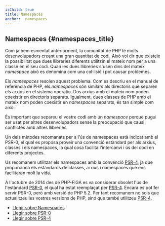 ```yaml
---
isChild: true
title: Namespaces
anchor:  namespaces
---
```


## Namespaces {#namespaces_title}

Com ja hem esmentat anteriorment, la comunitat de PHP té molts desenvolupadors creant una gran quantitat de codi. Això vol dir que existeix la possibilitat que dues llibreries diferents utilitzin el mateix nom per a una classe en el seu codi. Quan les dues llibreries s'usen dins del mateix _namespace_ això es denomina com una col·lisió i pot causar problemes.

Els _namespaces_ resolen aquest problema. Com es descriu en el manual de referència de PHP, els _namespaces_ són similars als directoris que separen els arxius en el sistema operatiu. Dos arxius amb el mateix nom poden coexistir en directoris separats. Igualment, dues classes de PHP amb el mateix nom poden coexistir en _namespaces_ separats, és tan simple com això.


És important que separeu el vostre codi amb un _namespace_ perquè pugui ser usat per altres desenvolupadors sense la preocupació que causi conflictes amb altres llibreries.

Un dels mètodes recomanats per a l'ús de namespaces està indicat amb el PSR-0, el qual es proposa proveir una convenció estàndard per als arxius, classes i els namespaces, la qual cosa facilita l'intercanvi i ús del codi en diferents projectes.

Us recomanem utilitzar els namespaces amb la convenció [PSR-4][psr4], ja que proporciona els estàndards de classes, arxius i namespaces que ens facilitaran molt la vida.

A l'octubre de 2014 des de PHP-FIGA es va considerar obsolet l'ús de l'estàndard [PSR-0][psr0], el qual ha estat reemplaçat per [PSR-4][psr4]. Encara es pot fer servir PSR-0, però amb versió de PHP 5.2. Per tant recomanem no sols que actualitzeu les vostres versions de PHP, sinó que també utilitzeu [PSR-4][psr4].


* [Llegir sobre Namespaces][namespaces]
* [Llegir sobre PSR-0][psr0]
* [Llegir sobre PSR-4][psr4]


[namespaces]: http://php.net/language.namespaces
[psr0]: http://www.php-fig.org/psr/psr-0/
[psr4]: http://www.php-fig.org/psr/psr-4/
